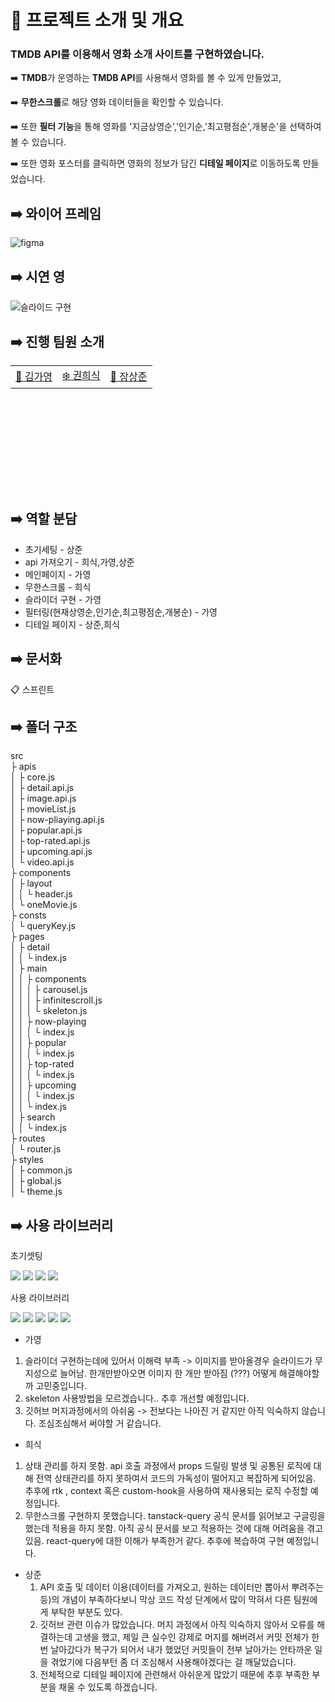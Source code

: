 <h1>📑 프로젝트 소개 및 개요</h1> 

<h3> TMDB API를 이용해서 영화 소개 사이트를 구현하였습니다. </h3> 

➡️ **TMDB**가 운영하는 **TMDB API**를 사용해서 영화를 볼 수 있게 만들었고,

➡️ **무한스크롤**로 해당 영화 데이터들을 확인할 수 있습니다.

➡️ 또한 **필터 기능**을 통해 영화를 '지금상영순','인기순,'최고평점순',개봉순'을 선택하여 볼 수 있습니다.

➡️ 또한 영화 포스터를 클릭하면 영화의 정보가 담긴 **디테일 페이지**로 이동하도록 만들었습니다.

## ➡️ 와이어 프레임

![figma](https://github.com/FE-team1/GITFLIX/assets/110034416/d042254d-be4d-4a9c-9b66-48a56d13f6e5)

## ➡️ 시연 영

![슬라이드 구현](https://github.com/FE-team1/GITFLIX/assets/110034416/e8034316-480a-4750-b30b-527a2ebde5a2)

## ➡️ 진행 팀원 소개

<table style="margin-left: auto; margin-right: auto; width: 600px; height: 200px;">
  <tr>
    <td><a href="">🥰 김가영</a></td>
    <td><a href="">❄️ 권희식</a></td>
    <td><a href="">🦊 장상준</a></td>
  </tr>
</table>

## ➡️ 역할 분담

- 초기세팅 - 상준
- api 가져오기 - 희식,가영,상준 
- 메인페이지 - 가영
- 무한스크롤 - 희식
- 슬라이더 구현 - 가영
- 필터링(현재상영순,인기순,최고평점순,개봉순) - 가영
- 디테일 페이지 - 상준,희식

## ➡️ 문서화

📋 스프린트


## ➡️ 폴더 구조

src <br>
 ├ apis <br>
 │   ├ core.js <br>
 │	 ├ detail.api.js <br>
 │   ├ image.api.js <br>
 │	 ├ movieList.js <br>
 │	 ├ now-pliaying.api.js <br>
 │	 ├ popular.api.js <br>
 │	 ├ top-rated.api.js <br>
 │	 ├ upcoming.api.js <br>
 │	 └ video.api.js <br>
 ├ components <br>
 │   ├ layout <br>
 │   │	└ header.js <br>
 │   └ oneMovie.js <br>
 ├ consts <br>
 │   └ queryKey.js <br>
 ├ pages <br>
 │   ├ detail <br>
 │   │  └ index.js <br>
 │   ├ main <br>
 │   │  ├ components <br>
 │   │  │   ├ carousel.js <br>
 │   │  │   ├ infinitescroll.js <br>
 │	 │  │   └ skeleton.js <br>
 │   │  ├ now-playing <br>
 │   │  │   └ index.js <br>
 │   │  ├ popular <br>
 │   │  │   └ index.js <br>
 │   │  ├ top-rated  <br>
 │   │  │   └ index.js <br>
 │   │  ├ upcoming <br>
 │   │  │   └ index.js <br>
 │   │  └ index.js <br>
 │   ├ search <br>
 │   │  └ index.js <br>
 ├ routes <br>
 │	 └ router.js <br>
 ├ styles <br>
 │   ├ common.js <br>
 │   ├ global.js <br>
 │   └ theme.js <br>

 

## ➡️ 사용 라이브러리

초기셋팅
<div align="left">
	<img src="https://img.shields.io/badge/Eslint-4B32C3?style=flat&logo=Eslint&logoColor=white" />
	<img src="https://img.shields.io/badge/Prettier-F7B93E?style=flat&logo=Prettier&logoColor=white" />
	<img src="https://img.shields.io/badge/Husky-1572B6?style=flat&logo=Husky&logoColor=white" />
	<img src="https://img.shields.io/badge/styled-components-DB7093?style=flat&logo=styled-components&logoColor=white" />
</div>

사용 라이브러리
<div align="left">
	<img src="https://img.shields.io/badge/Java-007396?style=flat&logo=Java&logoColor=white" />
	<img src="https://img.shields.io/badge/HTML5-E34F26?style=flat&logo=HTML5&logoColor=white" />
	<img src="https://img.shields.io/badge/CSS3-1572B6?style=flat&logo=CSS3&logoColor=white" />
	<img src="https://img.shields.io/badge/JavaScript-F7DF1E?style=flat&logo=JavaScript&logoColor=white" />
	<img src="https://img.shields.io/badge/React Router-CA4245?style=flat&logo=React Router&logoColor=white" />
</div>


- 가영
 1) 슬라이더 구현하는데에 있어서 이해력 부족 -> 이미지를 받아올경우 슬라이드가 무지성으로 늘어남. 한개만받아오면 이미지 한 개만 받아짐 (???) 어떻게 해결해야할까 고민중입니다. 
  2) skeleton 사용방법을 모르겠습니다.. 추후 개선할 예정입니다.
  3) 깃허브 머지과정에서의 아쉬움 ->  전보다는 나아진 거 같지만 아직 익숙하지 않습니다. 조심조심해서 써야할 거 같습니다.

- 희식
 1) 상태 관리를 하지 못함. api 호출 과정에서 props 드릴링 발생 및 공통된 로직에 대해 전역 상태관리를 하지 못하여서 코드의 가독성이 떨어지고 복잡하게 되어있음. 추후에 rtk , context 혹은 custom-hook을 사용하여 재사용되는 로직 수정할 예정입니다.
  2) 무한스크롤 구현하지 못했습니다. tanstack-query 공식 문서를 읽어보고 구글링을 했는데 적용을 하지 못함. 아직 공식 문서를 보고 적용하는 것에 대해 어려움을 겪고 있음. react-query에 대한 이해가 부족한거 같다. 추후에 복습하여 구현 예정입니다.

- 상준
  1) API 호출 및 데이터 이용(데이터를 가져오고, 원하는 데이터만 뽑아서 뿌려주는 등)의 개념이 부족하다보니 막상 코드 작성 단계에서 많이 막혀서 다른 팀원에게 부탁한 부분도 있다.
  2) 깃허브 관련 이슈가 많았습니다. 머지 과정에서 아직 익숙하지 않아서 오류를 해결하는데 고생을 했고, 제일 큰 실수인 강제로 머지를 해버려서 커밋 전체가 한 번 날아갔다가 복구가 되어서 내가 했었던 커밋들이 전부 날아가는 안타까운 일을 겪었기에 다음부턴 좀 더 조심해서 사용해야겠다는 걸 깨달았습니다.
  3) 전체적으로 디테일 페이지에 관련해서 아쉬운게 많았기 때문에 추후 부족한 부분을 채울 수 있도록 하겠습니다.
